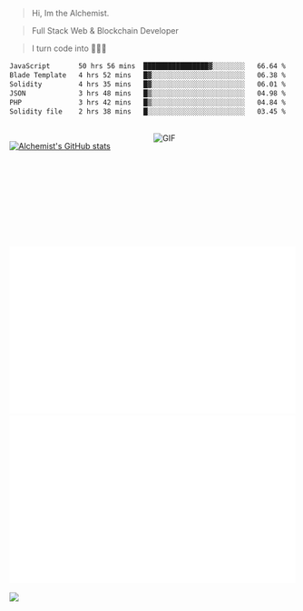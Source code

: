 > Hi, Im the Alchemist.

> Full Stack Web & Blockchain Developer

> I turn code into 💎💎💎

<!--START_SECTION:waka-->

```text
JavaScript       50 hrs 56 mins  ████████████████▓░░░░░░░░   66.64 %
Blade Template   4 hrs 52 mins   █▓░░░░░░░░░░░░░░░░░░░░░░░   06.38 %
Solidity         4 hrs 35 mins   █▓░░░░░░░░░░░░░░░░░░░░░░░   06.01 %
JSON             3 hrs 48 mins   █▒░░░░░░░░░░░░░░░░░░░░░░░   04.98 %
PHP              3 hrs 42 mins   █▒░░░░░░░░░░░░░░░░░░░░░░░   04.84 %
Solidity file    2 hrs 38 mins   █░░░░░░░░░░░░░░░░░░░░░░░░   03.45 %
```

<!--END_SECTION:waka-->


<br />

<img align="right" alt="GIF" src="https://user-images.githubusercontent.com/5355808/139111924-210cc6fa-9fb1-4dac-929d-6324a5836a92.gif" width="250" height="200" />

[![Alchemist's GitHub stats](https://github-readme-stats.vercel.app/api?username=DrMaxis&show_icons=true&theme=outrun&count_private=true)](#)

![](https://raw.githubusercontent.com/DrMaxis/github-stats-transparent/output/generated/overview.svg)
![](https://raw.githubusercontent.com/DrMaxis/github-stats-transparent/output/generated/languages.svg)

 
<a href="https://count.getloli.com/"><img src="https://count.getloli.com/get/@:maxis-the-alchemist?theme=rule34"></a>
<!-- https://count.getloli.com/get/@alchemist?theme=rule34 -->
<br>


